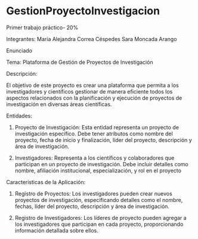 # GestionProyectoInvestigacion
Primer trabajo práctico- 20% 

Integrantes:
María Alejandra Correa Céspedes
Sara Moncada Arango


Enunciado

Tema: Plataforma de Gestión de Proyectos de Investigación

Descripción:

El objetivo de este proyecto es crear una plataforma que permita a los investigadores y 
científicos gestionar de manera eficiente todos los aspectos relacionados con la planificación y 
ejecución de proyectos de investigación en diversas áreas científicas.

Entidades:

1. Proyecto de Investigación: Esta entidad representa un proyecto de investigación 
específico. Debe tener atributos como nombre del proyecto, fecha de inicio y 
finalización, líder del proyecto, descripción y área de investigación.

3. Investigadores: Representa a los científicos y colaboradores que participan en un 
proyecto de investigación. Debe incluir detalles como nombre, afiliación institucional, 
especialización, y rol en el proyecto

Características de la Aplicación:

1. Registro de Proyectos: Los investigadores pueden crear nuevos proyectos de 
investigación, especificando detalles como el nombre, fechas, líder del proyecto, 
descripción y área de investigación.

2. Registro de Investigadores: Los líderes de proyecto pueden agregar a los investigadores 
que participan en cada proyecto, proporcionando información detallada sobre ellos.
